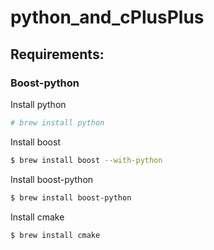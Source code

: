 # python_and_cPlusPlus

## Requirements:

### Boost-python

Install python
```bash
# brew install python
```

Install boost
```bash
$ brew install boost --with-python
```

Install boost-python
```bash
$ brew install boost-python
```

Install cmake
```bash
$ brew install cmake
```
